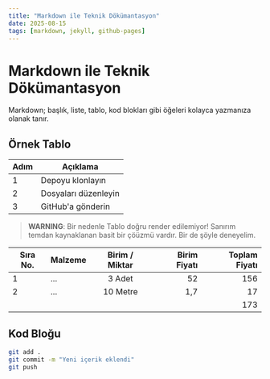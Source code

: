 ```yaml
---
title: "Markdown ile Teknik Dökümantasyon"
date: 2025-08-15
tags: [markdown, jekyll, github-pages]
---
```


# Markdown ile Teknik Dökümantasyon

Markdown; başlık, liste, tablo, kod blokları gibi öğeleri kolayca yazmanıza olanak tanır.

## Örnek Tablo
| Adım | Açıklama |
|------|----------|
| 1    | Depoyu klonlayın |
| 2    | Dosyaları düzenleyin |
| 3    | GitHub'a gönderin |

> **WARNING**: Bir nedenle Tablo doğru render edilemiyor! Sanırım temdan kaynaklanan basit bir çöüzmü vardır. Bir de şöyle deneyelim.

| Sıra No. | Malzeme | Birim / Miktar | Birim Fiyatı | Toplam Fiyatı |
| -------- | ------- | :------------: | -----------: | ------------: |
| 1        | ...     |     3 Adet     |           52 |           156 |
| 2        | ...     |    10 Metre    |          1,7 |            17 |
|          |         |                |              |           173 |

## Kod Bloğu
```bash
git add .
git commit -m "Yeni içerik eklendi"
git push
```
